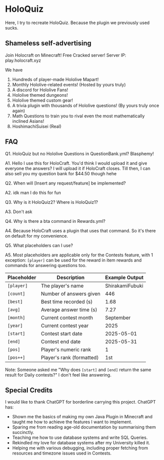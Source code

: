 # HoloQuiz
Here, I try to recreate HoloQuiz. Because the plugin we previously used sucks.

## Shameless self-advertising
Join Holocraft on Minecraft! Free Cracked server!
Server IP: play.holocraft.xyz

We have
1) Hundreds of player-made Hololive Mapart!
2) Monthly Hololive-related events! (Hosted by yours truly)
3) A discord for Hololive Fans!
4) Hololive themed dungeons!
5) Hololive themed custom gear!
6) A trivia plugin with thousands of Hololive questions! (By yours truly once again)
7) Math Questions to train you to rival even the most mathematically inclined Asians!
8) HoshimachiSuisei (Real)

## FAQ
Q1. HoloQuiz but no Hololive Questions in QuestionBank.yml? Blasphemy!

A1. Hello I use this for HoloCraft. You'd think I would upload it and give everyone the answers?
I will upload it if HoloCraft closes. Till then, I can also sell you my question bank for $44.50 though hehe

Q2. When will [Insert any request/feature] be implemented?

A2. idk man I do this for fun

Q3. Why is it HoloQuiz2? Where is HoloQuiz1?

A3. Don't ask

Q4. Why is there a bta command in Rewards.yml?

A4. Because HoloCraft uses a plugin that uses that command. So it's there on default for my convenience.

Q5. What placeholders can I use?

A5. Most placeholders are applicable only for the Contests feature, with 1 exception: `[player]` can be used for the reward 
in item rewards and commands for answering questions too.

| Placeholder | Description               | Example Output  |
|-------------|---------------------------|-----------------|
| `[player]`  | The player's name         | ShirakamiFubuki |
| `[count]`   | Number of answers given   | 446             |
| `[best]`    | Best time recorded (s)    | 1.68            |
| `[avg]`     | Average answer time (s)   | 7.27            |
| `[month]`   | Current contest month     | September       |
| `[year]`    | Current contest year      | 2025            |
| `[start]`   | Contest start date        | 2025-05-01      |
| `[end]`     | Contest end date          | 2025-05-31      |
| `[pos]`     | Player's numeric rank     | 1               |
| `[pos++]`   | Player's rank (formatted) | 1st             |
Note: Someone asked me "Why does `[start]` and `[end]` return the same result for Daily contests?" I don't feel like answering.


## Special Credits

I would like to thank ChatGPT for borderline carrying this project. ChatGPT has:
- Shown me the basics of making my own Java Plugin in Minecraft and taught me how to achieve the features I want to implement.
- Sparing me from reading age-old documentation by summarising them succinctly.
- Teaching me how to use database systems and write SQL Queries.
- Rekindled my love for database systems after my University killed it.
- Helping me with various debugging, including proper fetching from resources and timezone issues used in Contests.

